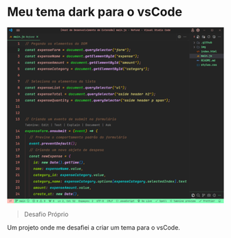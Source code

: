 # Meu tema dark para o vsCode

![preview](./.github/preview.png)
> Desafio Próprio

Um projeto onde me desafiei a criar um tema para o vsCode. 
